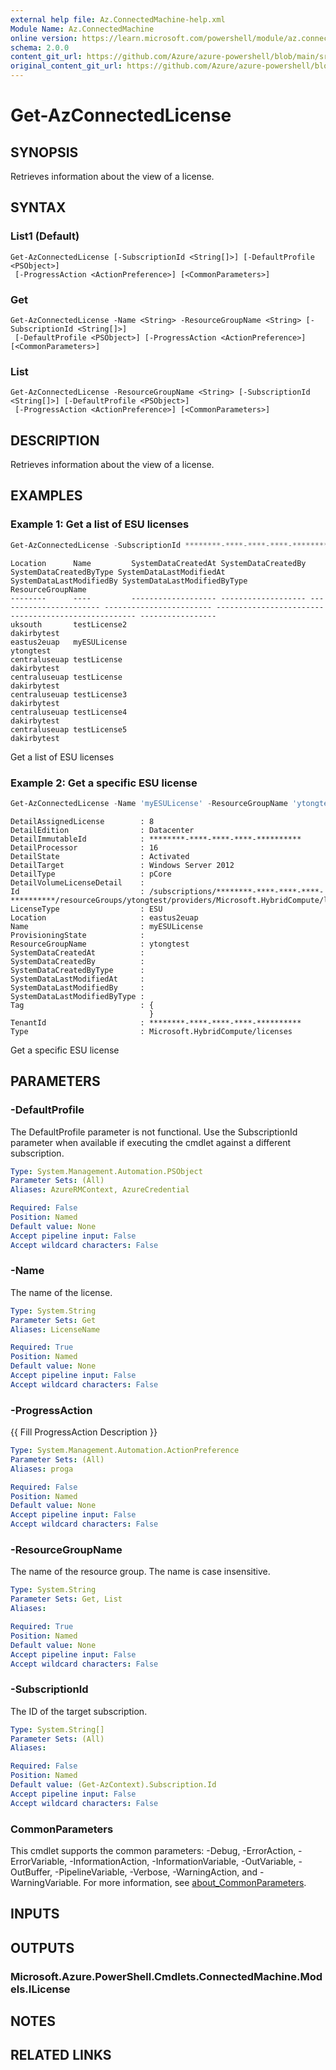 ```yaml
---
external help file: Az.ConnectedMachine-help.xml
Module Name: Az.ConnectedMachine
online version: https://learn.microsoft.com/powershell/module/az.connectedmachine/get-azconnectedlicense
schema: 2.0.0
content_git_url: https://github.com/Azure/azure-powershell/blob/main/src/ConnectedMachine/ConnectedMachine/help/Get-AzConnectedLicense.md
original_content_git_url: https://github.com/Azure/azure-powershell/blob/main/src/ConnectedMachine/ConnectedMachine/help/Get-AzConnectedLicense.md
---
```


# Get-AzConnectedLicense

## SYNOPSIS
Retrieves information about the view of a license.

## SYNTAX

### List1 (Default)
```
Get-AzConnectedLicense [-SubscriptionId <String[]>] [-DefaultProfile <PSObject>]
 [-ProgressAction <ActionPreference>] [<CommonParameters>]
```

### Get
```
Get-AzConnectedLicense -Name <String> -ResourceGroupName <String> [-SubscriptionId <String[]>]
 [-DefaultProfile <PSObject>] [-ProgressAction <ActionPreference>] [<CommonParameters>]
```

### List
```
Get-AzConnectedLicense -ResourceGroupName <String> [-SubscriptionId <String[]>] [-DefaultProfile <PSObject>]
 [-ProgressAction <ActionPreference>] [<CommonParameters>]
```

## DESCRIPTION
Retrieves information about the view of a license.

## EXAMPLES

### Example 1: Get a list of ESU licenses
```powershell
Get-AzConnectedLicense -SubscriptionId ********-****-****-****-**********
```

```output
Location      Name         SystemDataCreatedAt SystemDataCreatedBy SystemDataCreatedByType SystemDataLastModifiedAt SystemDataLastModifiedBy SystemDataLastModifiedByType ResourceGroupName
--------      ----         ------------------- ------------------- ----------------------- ------------------------ ------------------------ ---------------------------- -----------------
uksouth       testLicense2                                                                                                                                                dakirbytest
eastus2euap   myESULicense                                                                                                                                                ytongtest
centraluseuap testLicense                                                                                                                                                 dakirbytest
centraluseuap testLicense                                                                                                                                                 dakirbytest
centraluseuap testLicense3                                                                                                                                                dakirbytest
centraluseuap testLicense4                                                                                                                                                dakirbytest
centraluseuap testLicense5                                                                                                                                                dakirbytest
```

Get a list of ESU licenses

### Example 2: Get a specific ESU license
```powershell
Get-AzConnectedLicense -Name 'myESULicense' -ResourceGroupName 'ytongtest' -SubscriptionId ********-****-****-****-**********
```

```output
DetailAssignedLicense        : 8
DetailEdition                : Datacenter
DetailImmutableId            : ********-****-****-****-**********
DetailProcessor              : 16
DetailState                  : Activated
DetailTarget                 : Windows Server 2012
DetailType                   : pCore
DetailVolumeLicenseDetail    :
Id                           : /subscriptions/********-****-****-****-**********/resourceGroups/ytongtest/providers/Microsoft.HybridCompute/licenses/myESULicense
LicenseType                  : ESU
Location                     : eastus2euap
Name                         : myESULicense
ProvisioningState            :
ResourceGroupName            : ytongtest
SystemDataCreatedAt          :
SystemDataCreatedBy          :
SystemDataCreatedByType      :
SystemDataLastModifiedAt     :
SystemDataLastModifiedBy     :
SystemDataLastModifiedByType :
Tag                          : {
                               }
TenantId                     : ********-****-****-****-**********
Type                         : Microsoft.HybridCompute/licenses
```

Get a specific ESU license

## PARAMETERS

### -DefaultProfile
The DefaultProfile parameter is not functional.
Use the SubscriptionId parameter when available if executing the cmdlet against a different subscription.

```yaml
Type: System.Management.Automation.PSObject
Parameter Sets: (All)
Aliases: AzureRMContext, AzureCredential

Required: False
Position: Named
Default value: None
Accept pipeline input: False
Accept wildcard characters: False
```

### -Name
The name of the license.

```yaml
Type: System.String
Parameter Sets: Get
Aliases: LicenseName

Required: True
Position: Named
Default value: None
Accept pipeline input: False
Accept wildcard characters: False
```

### -ProgressAction
{{ Fill ProgressAction Description }}

```yaml
Type: System.Management.Automation.ActionPreference
Parameter Sets: (All)
Aliases: proga

Required: False
Position: Named
Default value: None
Accept pipeline input: False
Accept wildcard characters: False
```

### -ResourceGroupName
The name of the resource group.
The name is case insensitive.

```yaml
Type: System.String
Parameter Sets: Get, List
Aliases:

Required: True
Position: Named
Default value: None
Accept pipeline input: False
Accept wildcard characters: False
```

### -SubscriptionId
The ID of the target subscription.

```yaml
Type: System.String[]
Parameter Sets: (All)
Aliases:

Required: False
Position: Named
Default value: (Get-AzContext).Subscription.Id
Accept pipeline input: False
Accept wildcard characters: False
```

### CommonParameters
This cmdlet supports the common parameters: -Debug, -ErrorAction, -ErrorVariable, -InformationAction, -InformationVariable, -OutVariable, -OutBuffer, -PipelineVariable, -Verbose, -WarningAction, and -WarningVariable. For more information, see [about_CommonParameters](http://go.microsoft.com/fwlink/?LinkID=113216).

## INPUTS

## OUTPUTS

### Microsoft.Azure.PowerShell.Cmdlets.ConnectedMachine.Models.ILicense

## NOTES

## RELATED LINKS
